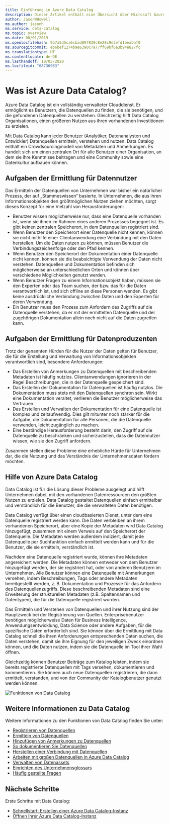 ```yaml
---
title: Einführung in Azure Data Catalog
description: Dieser Artikel enthält eine Übersicht über Microsoft Azure Data Catalog, einschließlich der Features des Diensts und der Probleme, die er beheben soll. Data Catalog ermöglicht Benutzern das Registrieren, Ermitteln, Verstehen und Nutzen von Datenquellen.
author: JasonWHowell
ms.author: jasonh
ms.service: data-catalog
ms.topic: overview
ms.date: 08/01/2019
ms.openlocfilehash: 9b7a5d5ca6cbad897839c8e28c9e3efd1eeabaf0
ms.sourcegitcommit: eb6bef1274b9e6390c7a77ff69bf6a3b94e827fc
ms.translationtype: HT
ms.contentlocale: de-DE
ms.lasthandoff: 10/05/2020
ms.locfileid: "68736983"
---
```

# <a name="what-is-azure-data-catalog"></a>Was ist Azure Data Catalog?

Azure Data Catalog ist ein vollständig verwalteter Clouddienst. Er ermöglicht es Benutzern, die Datenquellen zu finden, die sie benötigen, und die gefundenen Datenquellen zu verstehen. Gleichzeitig hilft Data Catalog Organisationen, einen größeren Nutzen aus ihren vorhandenen Investitionen zu erzielen.

Mit Data Catalog kann jeder Benutzer (Analytiker, Datenanalysten und Entwickler) Datenquellen ermitteln, verstehen und nutzen. Data Catalog enthält ein Crowdsourcingmodell von Metadaten und Anmerkungen. Es handelt sich um einen zentralen Ort für alle Benutzer einer Organisation, an dem sie ihre Kenntnisse beitragen und eine Community sowie eine Datenkultur aufbauen können.

## <a name="discovery-challenges-for-data-consumers"></a>Aufgaben der Ermittlung für Datennutzer

Das Ermitteln der Datenquellen von Unternehmen war bisher ein natürlicher Prozess, der auf „Stammeswissen“ basierte. In Unternehmen, die aus ihren Informationsobjekten den größtmöglichen Nutzen ziehen möchten, sorgt dieses Konzept für eine Vielzahl von Herausforderungen:

* Benutzer wissen möglicherweise nur, dass eine Datenquelle vorhanden ist, wenn sie ihnen im Rahmen eines anderen Prozesses begegnet ist. Es gibt keinen zentralen Speicherort, in dem Datenquellen registriert sind.
* Wenn Benutzer den Speicherort einer Datenquelle nicht kennen, können sie nicht mithilfe einer Clientanwendung eine Verbindung mit den Daten herstellen. Um die Daten nutzen zu können, müssen Benutzer die Verbindungszeichenfolge oder den Pfad kennen.
* Wenn Benutzer den Speicherort der Dokumentation einer Datenquelle nicht kennen, können sie die beabsichtigte Verwendung der Daten nicht verstehen. Datenquellen und Dokumentation befinden sich möglicherweise an unterschiedlichen Orten und können über verschiedene Möglichkeiten genutzt werden.
* Wenn Benutzer Fragen zu einem Informationsobjekt haben, müssen sie den Experten oder das Team suchen, der bzw. das für die Daten verantwortlich ist, und sich offline an diese Personen wenden. Es gibt keine ausdrückliche Verbindung zwischen Daten und den Experten für deren Verwendung.
* Ein Benutzer muss den Prozess zum Anfordern des Zugriffs auf die Datenquelle verstehen, da er mit der ermittelten Datenquelle und der zugehörigen Dokumentation allein noch nicht auf die Daten zugreifen kann.

## <a name="discovery-challenges-for-data-producers"></a>Aufgaben der Ermittlung für Datenproduzenten

Trotz der genannten Hürden für die Nutzer der Daten gelten für Benutzer, die für die Erstellung und Verwaltung von Informationsobjekten verantwortlich sind, besondere Anforderungen:

* Das Erstellen von Anmerkungen zu Datenquellen mit beschreibenden Metadaten ist häufig nutzlos. Clientanwendungen ignorieren in der Regel Beschreibungen, die in der Datenquelle gespeichert sind.
* Das Erstellen der Dokumentation für Datenquellen ist häufig nutzlos. Die Dokumentation muss stets mit den Datenquellen synchron sein. Wirkt eine Dokumentation veraltet, verlieren die Benutzer möglicherweise das Vertrauen.
* Das Erstellen und Verwalten der Dokumentation für eine Datenquelle ist komplex und zeitaufwendig. Dies gilt mitunter noch stärker für die Aufgabe, die Dokumentation für alle Personen, die die Datenquelle verwenden, leicht zugänglich zu machen.
* Eine beständige Herausforderung besteht darin, den Zugriff auf die Datenquelle zu beschränken und sicherzustellen, dass die Datennutzer wissen, wie sie den Zugriff anfordern.

Zusammen stellen diese Probleme eine erhebliche Hürde für Unternehmen dar, die die Nutzung und das Verständnis der Unternehmensdaten fördern möchten.

## <a name="azure-data-catalog-can-help"></a>Hilfe von Azure Data Catalog

Data Catalog ist für die Lösung dieser Probleme ausgelegt und hilft Unternehmen dabei, mit den vorhandenen Datenressourcen den größten Nutzen zu erzielen. Data Catalog gestaltet Datenquellen einfach ermittelbar und verständlich für die Benutzer, die die verwalteten Daten benötigen.

Data Catalog verfügt über einen cloudbasierten Dienst, unter dem eine Datenquelle registriert werden kann. Die Daten verbleiben an ihrem vorhandenen Speicherort, aber eine Kopie der Metadaten wird Data Catalog hinzugefügt, zusammen mit einem Verweis auf den Speicherort der Datenquelle. Die Metadaten werden außerdem indiziert, damit jede Datenquelle per Suchfunktion einfach ermittelt werden kann und für die Benutzer, die sie ermitteln, verständlich ist.

Nachdem eine Datenquelle registriert wurde, können ihre Metadaten angereichert werden. Die Metadaten können entweder von dem Benutzer hinzugefügt werden, der sie registriert hat, oder von anderen Benutzern im Unternehmen. Alle Benutzer können eine Datenquelle mit Anmerkungen versehen, indem Beschreibungen, Tags oder andere Metadaten bereitgestellt werden, z. B. Dokumentation und Prozesse für das Anfordern des Datenquellenzugriffs. Diese beschreibenden Metadaten sind eine Erweiterung der strukturellen Metadaten (z.B. Spaltennamen und Datentypen), die für die Datenquelle registriert wurden.

Das Ermitteln und Verstehen von Datenquellen und ihrer Nutzung sind der Hauptzweck bei der Registrierung von Quellen. Enterprisebenutzer benötigen möglicherweise Daten für Business Intelligence, Anwendungsentwicklung, Data Science oder andere Aufgaben, für die spezifische Daten erforderlich sind. Sie können über die Ermittlung mit Data Catalog schnell die ihren Anforderungen entsprechenden Daten suchen, die Daten verstehen, damit sie ihre Eignung für den jeweiligen Zweck einordnen können, und die Daten nutzen, indem sie die Datenquelle im Tool ihrer Wahl öffnen. 

Gleichzeitig können Benutzer Beiträge zum Katalog leisten, indem sie bereits registrierte Datenquellen mit Tags versehen, dokumentieren und kommentieren. Sie können auch neue Datenquellen registrieren, die dann ermittelt, verstanden, und von der Community der Katalogbenutzer genutzt werden können.

![Funktionen von Data Catalog](./media/data-catalog-what-is-data-catalog/data-catalog-capabilities.png)

## <a name="learn-more-about-data-catalog"></a>Weitere Informationen zu Data Catalog

Weitere Informationen zu den Funktionen von Data Catalog finden Sie unter:

* [Registrieren von Datenquellen](data-catalog-how-to-register.md)
* [Ermitteln von Datenquellen](data-catalog-how-to-discover.md)
* [Hinzufügen von Anmerkungen zu Datenquellen](data-catalog-how-to-annotate.md)
* [So dokumentieren Sie Datenquellen](data-catalog-how-to-documentation.md)
* [Herstellen einer Verbindung mit Datenquellen](data-catalog-how-to-connect.md)
* [Arbeiten mit großen Datenquellen in Azure Data Catalog](data-catalog-how-to-big-data.md)
* [Verwalten von Datenassets](data-catalog-how-to-manage.md)
* [Einrichten des Unternehmensglossars](data-catalog-how-to-business-glossary.md)
* [Häufig gestellte Fragen](data-catalog-frequently-asked-questions.md)

## <a name="next-steps"></a>Nächste Schritte

Erste Schritte mit Data Catalog:

* [Schnellstart: Erstellen einer Azure Data Catalog-Instanz](data-catalog-get-started.md)
* [Öffnen Ihrer Azure Data Catalog-Instanz](https://www.azuredatacatalog.com)